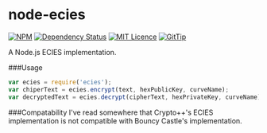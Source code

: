 node-ecies
==========

[![NPM](http://img.shields.io/npm/v/ecies.svg)](https://www.npmjs.org/package/ecies) [![Dependency Status](https://david-dm.org/bardiharborow/node-ecies.png)](https://david-dm.org/bardiharborow/node-ecies) [![MIT Licence](http://img.shields.io/badge/license-MIT-red.svg)](http://opensource.org/licenses/MIT) [![GitTip](http://img.shields.io/gittip/BardiHarborow.svg)](https://www.gittip.com/BardiHarborow/)

A Node.js ECIES implementation.

###Usage
```javascript
var ecies = require('ecies');
var chiperText = ecies.encrypt(text, hexPublicKey, curveName);
var decryptedText = ecies.decrypt(cipherText, hexPrivateKey, curveName);
```

###Compatability
I've read somewhere that Crypto++'s ECIES implementation is not compatible with Bouncy Castle's implementation.
